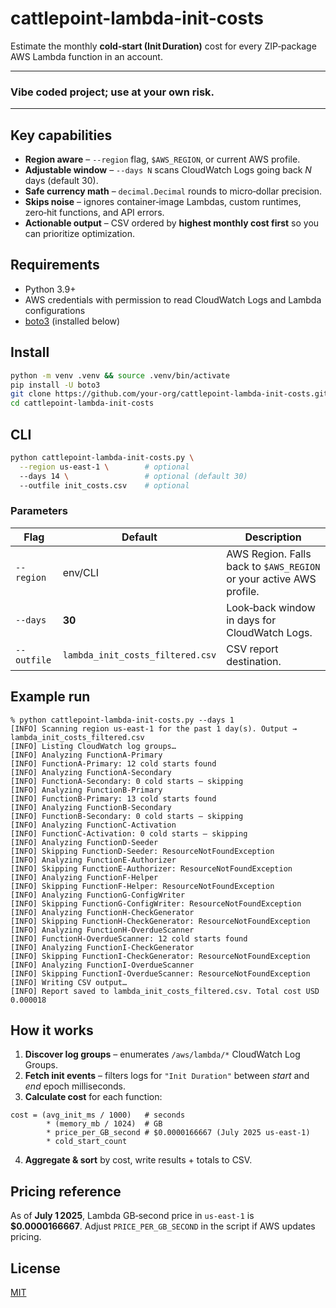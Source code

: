 # cattlepoint-lambda-init-costs

Estimate the monthly **cold‑start (Init Duration)** cost for every ZIP‑package AWS Lambda function in an account.

---

### Vibe coded project; use at your own risk.

---

## Key capabilities

* **Region aware** – `--region` flag, `$AWS_REGION`, or current AWS profile.
* **Adjustable window** – `--days N` scans CloudWatch Logs going back *N* days (default 30).
* **Safe currency math** – `decimal.Decimal` rounds to micro‑dollar precision.
* **Skips noise** – ignores container‑image Lambdas, custom runtimes, zero‑hit functions, and API errors.
* **Actionable output** – CSV ordered by **highest monthly cost first** so you can prioritize optimization.

## Requirements

* Python 3.9+
* AWS credentials with permission to read CloudWatch Logs and Lambda configurations
* [boto3](https://pypi.org/project/boto3/) (installed below)

## Install

```bash
python -m venv .venv && source .venv/bin/activate
pip install -U boto3
git clone https://github.com/your-org/cattlepoint-lambda-init-costs.git
cd cattlepoint-lambda-init-costs
```

## CLI

```bash
python cattlepoint-lambda-init-costs.py \
  --region us-east-1 \        # optional
  --days 14 \                 # optional (default 30)
  --outfile init_costs.csv    # optional
```

### Parameters

| Flag        | Default                          | Description                                                         |
| ----------- | -------------------------------- | ------------------------------------------------------------------- |
| `--region`  | env/CLI                          | AWS Region. Falls back to `$AWS_REGION` or your active AWS profile. |
| `--days`    | **30**                           | Look‑back window in days for CloudWatch Logs.                       |
| `--outfile` | `lambda_init_costs_filtered.csv` | CSV report destination.                                             |

## Example run

```text
% python cattlepoint-lambda-init-costs.py --days 1
[INFO] Scanning region us-east-1 for the past 1 day(s). Output → lambda_init_costs_filtered.csv
[INFO] Listing CloudWatch log groups…
[INFO] Analyzing FunctionA-Primary
[INFO] FunctionA-Primary: 12 cold starts found
[INFO] Analyzing FunctionA-Secondary
[INFO] FunctionA-Secondary: 0 cold starts – skipping
[INFO] Analyzing FunctionB-Primary
[INFO] FunctionB-Primary: 13 cold starts found
[INFO] Analyzing FunctionB-Secondary
[INFO] FunctionB-Secondary: 0 cold starts – skipping
[INFO] Analyzing FunctionC-Activation
[INFO] FunctionC-Activation: 0 cold starts – skipping
[INFO] Analyzing FunctionD-Seeder
[INFO] Skipping FunctionD-Seeder: ResourceNotFoundException
[INFO] Analyzing FunctionE-Authorizer
[INFO] Skipping FunctionE-Authorizer: ResourceNotFoundException
[INFO] Analyzing FunctionF-Helper
[INFO] Skipping FunctionF-Helper: ResourceNotFoundException
[INFO] Analyzing FunctionG-ConfigWriter
[INFO] Skipping FunctionG-ConfigWriter: ResourceNotFoundException
[INFO] Analyzing FunctionH-CheckGenerator
[INFO] Skipping FunctionH-CheckGenerator: ResourceNotFoundException
[INFO] Analyzing FunctionH-OverdueScanner
[INFO] FunctionH-OverdueScanner: 12 cold starts found
[INFO] Analyzing FunctionI-CheckGenerator
[INFO] Skipping FunctionI-CheckGenerator: ResourceNotFoundException
[INFO] Analyzing FunctionI-OverdueScanner
[INFO] Skipping FunctionI-OverdueScanner: ResourceNotFoundException
[INFO] Writing CSV output…
[INFO] Report saved to lambda_init_costs_filtered.csv. Total cost USD 0.000018
```

## How it works

1. **Discover log groups** – enumerates `/aws/lambda/*` CloudWatch Log Groups.
2. **Fetch init events** – filters logs for `"Init Duration"` between *start* and *end* epoch milliseconds.
3. **Calculate cost** for each function:

```
cost = (avg_init_ms / 1000)   # seconds
        * (memory_mb / 1024)  # GB
        * price_per_GB_second # $0.0000166667 (July 2025 us‑east‑1)
        * cold_start_count
```

4. **Aggregate & sort** by cost, write results + totals to CSV.

## Pricing reference

As of **July 1 2025**, Lambda GB‑second price in `us‑east‑1` is **\$0.0000166667**. Adjust `PRICE_PER_GB_SECOND` in the script if AWS updates pricing.

## License

[MIT](LICENSE)
